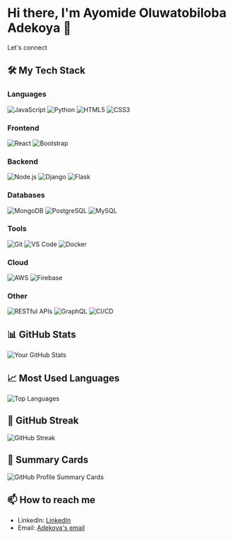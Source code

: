 # Hi there, I'm Ayomide Oluwatobiloba Adekoya 👋

Let's connect
## 🛠️ My Tech Stack

### Languages
![JavaScript](https://img.shields.io/badge/JavaScript-323330?style=for-the-badge&logo=javascript&logoColor=F7DF1E)
![Python](https://img.shields.io/badge/Python-3776AB?style=for-the-badge&logo=python&logoColor=white)
![HTML5](https://img.shields.io/badge/HTML5-E34F26?style=for-the-badge&logo=html5&logoColor=white)
![CSS3](https://img.shields.io/badge/CSS3-1572B6?style=for-the-badge&logo=css3&logoColor=white)

### Frontend
![React](https://img.shields.io/badge/React-20232A?style=for-the-badge&logo=react&logoColor=61DAFB)
![Bootstrap](https://img.shields.io/badge/Bootstrap-563D7C?style=for-the-badge&logo=bootstrap&logoColor=white)

### Backend
![Node.js](https://img.shields.io/badge/Node.js-43853D?style=for-the-badge&logo=node.js&logoColor=white)
![Django](https://img.shields.io/badge/Django-092E20?style=for-the-badge&logo=django&logoColor=white)
![Flask](https://img.shields.io/badge/Flask-000000?style=for-the-badge&logo=flask&logoColor=white)

### Databases
![MongoDB](https://img.shields.io/badge/MongoDB-4EA94B?style=for-the-badge&logo=mongodb&logoColor=white)
![PostgreSQL](https://img.shields.io/badge/PostgreSQL-316192?style=for-the-badge&logo=postgresql&logoColor=white)
![MySQL](https://img.shields.io/badge/MySQL-4479A1?style=for-the-badge&logo=mysql&logoColor=white)

### Tools
![Git](https://img.shields.io/badge/Git-F05032?style=for-the-badge&logo=git&logoColor=white)
![VS Code](https://img.shields.io/badge/VS%20Code-007ACC?style=for-the-badge&logo=visual-studio-code&logoColor=white)
![Docker](https://img.shields.io/badge/Docker-2496ED?style=for-the-badge&logo=docker&logoColor=white)

### Cloud
![AWS](https://img.shields.io/badge/AWS-232F3E?style=for-the-badge&logo=amazon-aws&logoColor=white)
![Firebase](https://img.shields.io/badge/Firebase-FFCA28?style=for-the-badge&logo=firebase&logoColor=white)

### Other
![RESTful APIs](https://img.shields.io/badge/REST-02569B?style=for-the-badge&logo=rest&logoColor=white)
![GraphQL](https://img.shields.io/badge/GraphQL-E10098?style=for-the-badge&logo=graphql&logoColor=white)
![CI/CD](https://img.shields.io/badge/CI%2FCD-007ACC?style=for-the-badge&logo=ci&logoColor=white)

## 📊 GitHub Stats

![Your GitHub Stats](https://github-readme-stats.vercel.app/api?username=ayomidetobi&show_icons=true&theme=radical)

## 📈 Most Used Languages

![Top Languages](https://github-readme-stats.vercel.app/api/top-langs/?username=ayomidetobi&layout=compact&theme=radical)

## 🌟 GitHub Streak

![GitHub Streak](https://github-readme-streak-stats-eight.vercel.app?user=ayomidetobi&theme=radical)



## 💼 Summary Cards

![GitHub Profile Summary Cards](https://github-profile-summary-cards.vercel.app/api/cards/profile-details?username=ayomidetobi&theme=radical)


## 📫 How to reach me

- LinkedIn: [LinkedIn](https://www.linkedin.com/in/adekoyatobi/)
- Email: [Adekoya's email](mailto:adekoyaayomide592@gmail.com)


<!--
**ayomidetobi/ayomidetobi** is a ✨ _special_ ✨ repository because its `README.md` (this file) appears on your GitHub profile.

Here are some ideas to get you started:

- 🔭 I’m currently working on ...
- 🌱 I’m currently learning ...
- 👯 I’m looking to collaborate on ...
- 🤔 I’m looking for help with ...
- 💬 Ask me about ...
- 📫 How to reach me: ...
- 😄 Pronouns: ...
- ⚡ Fun fact: ...
-->
